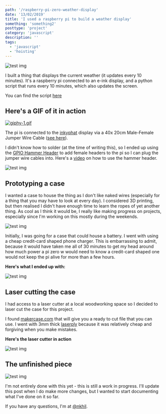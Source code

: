 ```yaml
---
path: '/raspberry-pi-zero-weather-display'
date: '13/02/2019'
title: 'I used a raspberry pi to build a weather display'
something: 'something2'
posttype: 'project'
category: 'javascript'
description: ''
tags:
  - 'javascript'
  - 'hoisting'
---
```

![test img](./1.jpg)

I built a thing that displays the current weather (it updates every 10 minutes). It's a raspberry pi connected to an e-ink display, and a python script that runs every 10 minutes, which also updates the screen. 

You can find the script [here](https://gist.github.com/nkhil/0870b47ee2823a43aa5d6aee3ff17aad)

## Here's a GIF of it in action

[![giphy-1.gif](https://i.postimg.cc/kXfxwYvY/giphy-1.gif)](https://postimg.cc/F7kdHZq0)


The pi is connected to the [inkyphat](https://learn.pimoroni.com/tutorial/sandyj/getting-started-with-inky-phat) display via a 40x 20cm Male-Female Jumper Wire Cable ([see here](https://www.amazon.co.uk/Conductor-Female-Jumper-Color-Ribbon/dp/B00ATMHU52/ref=alp_dpwidget_a_w_?th=1&psc=1&smid=A258M9JSP6L6E7)). 

I didn't know how to solder (at the time of writing this), so I ended up using the [GPIO Hammer Header](https://shop.pimoroni.com/products/gpio-hammer-header) to add female headers to the pi so I can plug the jumper wire cables into. Here's a [video](https://www.youtube.com/watch?v=ddLbUNlaZ3U) on how to use the hammer header. 

![test img](./4.jpg)

## Prototyping a case

I wanted a case to house the thing as I don't like naked wires (especially for a thing that you may have to look at every day). I considered 3D printing, but then realised I didn't have enough time to learn the ropes of yet another thing. As cool as I think it would be, I really like making progress on projects, especially since I'm working on this mostly during the weekends.

![test img](./2.jpg)

Initially, I was going for a case that could house a battery. I went with using a cheap credit-card shaped phone charger. This is embarrassing to admit, because it would have taken me all of 30 minutes to get my head around how much power a pi zero w would need to know a credit-card shaped one would not keep the pi alive for more than a few hours.

**Here's what I ended up with:**

![test img](./3.jpg)

## Laser cutting the case

I had access to a laser cutter at a local woodworking space so I decided to laser cut the case for this project. 

I found [makercase.com](https://en.makercase.com/#/basicbox) that will give you a ready to cut file that you can use. I went with 3mm thick [laserply](https://edutechwiki.unige.ch/en/Laser_cutting#Materials_for_CO2_lasers)  because it was relatively cheap and forgiving when you make mistakes. 

**Here's the laser cutter in action**

![test img](./5.jpg)

## The unfinished piece

![test img](./6.jpg)

I'm not entirely done with this yet - this is still a work in progress. I'll update this post when I do make more changes, but I wanted to start documenting what I've done on it so far.

If you have any questions, I'm at [@nkhil](http://twitter.com/nkhil).
